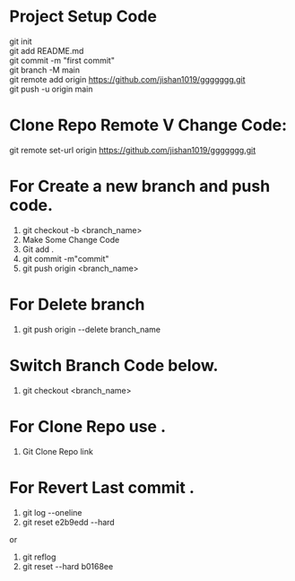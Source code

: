 # Project Setup Code <br/>
git init <br/>
git add README.md <br/>
git commit -m "first commit" <br/>
git branch -M main <br/>
git remote add origin https://github.com/jishan1019/ggggggg.git <br/>
git push -u origin main <br/>

# Clone Repo Remote V Change Code: <br/>
git remote set-url origin https://github.com/jishan1019/ggggggg.git
<br/>
# For Create a new branch and push code.
1. git checkout -b <branch_name> <br/>
2. Make Some Change Code
3. Git add .
4. git commit -m"commit"
5. git push origin <branch_name>

# For Delete branch
1. git push origin --delete branch_name

# Switch Branch Code below.
1. git checkout <branch_name> <br/>

# For Clone Repo use .
1. Git Clone Repo link

# For Revert Last commit .
1. git log --oneline
2.  git reset e2b9edd --hard

or  <br/>
1. git reflog <br/>
2. git reset --hard b0168ee


